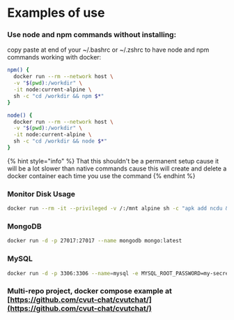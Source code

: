 # Examples of use

### Use node and npm commands without installing:

copy paste at end of your \~/.bashrc or \~/.zshrc to have node and npm commands working with docker:

```bash
npm() {
  docker run --rm --network host \
  -v "$(pwd):/workdir" \
  -it node:current-alpine \
  sh -c "cd /workdir && npm $*"
}

node() {
  docker run --rm --network host \
  -v "$(pwd):/workdir" \
  -it node:current-alpine \
  sh -c "cd /workdir && node $*"
}
```

{% hint style="info" %}
That this shouldn't be a permanent setup cause it will be a lot slower than native commands cause this will create and delete a docker container each time you use the command
{% endhint %}

### Monitor Disk Usage

```bash
docker run --rm -it --privileged -v /:/mnt alpine sh -c "apk add ncdu && ncdu -x /mnt --exclude /mnt"
```

### MongoDB

```bash
docker run -d -p 27017:27017 --name mongodb mongo:latest
```

### MySQL

```bash
docker run -d -p 3306:3306 --name=mysql -e MYSQL_ROOT_PASSWORD=my-secret-pw mysql:latest
```

### Multi-repo project, docker compose example at [https://github.com/cvut-chat/cvutchat/](https://github.com/cvut-chat/cvutchat/)
